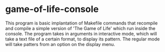 # game-of-life-console
This program is basic implantation of Makefile commands that recompile and compile a simple version of 'The Game of Life' which run inside the console. The program takes in arguments in interactive mode, which will take a text file of a certain format, to display its pattern. The regular mode will take patters from an option on the display menu. 

